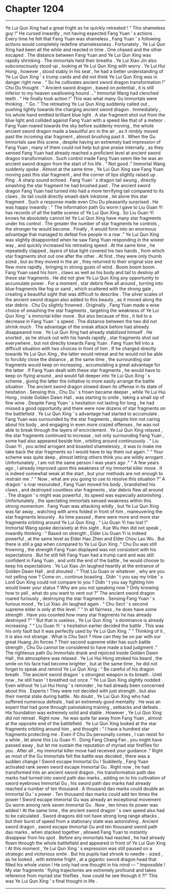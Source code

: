 
# Chapter 1204


---

Ye Lui Qun Xing had a great fright as he quickly retreated !
“ This shameless guy !” He cursed inwardly , not having expected Fang Yuan ’ s actions . Every time he felt that Fang Yuan was shameless , Fang Yuan ’ s following actions would completely redefine shamelessness .
Fortunately , Ye Lui Qun Xing had been all the while and reacted in time .
One chased and the other escaped .
The distance between Fang Yuan and Ye Lui Qun Xing was rapidly shrinking .
The immortals held their breaths .
Ye Lui Xiao Jin also subconsciously stood up , looking at Ye Lui Qun Xing with worry .
Ye Lui Hui Hong , however , stood stably in his seat , he had a better understanding of Ye Lui Qun Xing ’ s trump cards and did not think Ye Lui Qun Xing was in danger right now .
“ So he cultivates ancient sword dragon transformation !” Chu Du thought .
“ Ancient sword dragon , based on potential , it is still inferior to my heaven swallowing hound …” Immortal Wang had clenched teeth .
“ He finally took action !” This was what many Gu Immortals were thinking .
“ Go .”
The retreating Ye Lui Qun Xing suddenly called out , pushing lightly towards the charging ancient sword dragon .
Immediately , his whole hand emitted brilliant blue light . A star fragment shot out from the blue light and collided against Fang Yuan with a speed like that of a meteor .
Fang Yuan roared towards the sky before suddenly moving , the whole ancient sword dragon made a beautiful arc in the air , as it nimbly moved past the incoming star fragment , almost brushing past it .
When the Gu Immortals saw this scene , despite having an extremely bad impression of Fang Yuan , many of them could not help but give praise internally , as they sensed Fang Yuan had already reached a proficient level at ancient sword dragon transformation .
Such control made Fang Yuan seem like he was an ancient sword dragon from the start of his life .
“ Not good .” Immortal Wang suddenly spoke .
Almost at the same time , Ye Lui Qun Xing saw Fang Yuan moving past this star fragment , and the corner of lips slightly raised up .
Ping .
A sharp sound echoed . Fang Yuan ’ s dragon tail swung , directly smashing the star fragment he had brushed past .
The ancient sword dragon Fang Yuan had turned into had a more terrifying tail compared to its claws , its tail could directly smash dark inkstone , let alone this star fragment .
Such a response made even Chu Du pleasantly surprised .
He was happy inwardly : “ The information path Gu worm I gave to Liu Guan Yi has records of all the battle scenes of Ye Lui Qun Xing . So Liu Guan Yi knows he absolutely cannot let Ye Lui Qun Xing have many star fragments under his control . The greater the number of star fragments he controls , the stronger he would become . Finally , it would form into an enormous advantage that managed to defeat five people in a row .”
Ye Lui Qun Xing was slightly disappointed when he saw Fang Yuan responding in the wisest way , and quickly increased his retreating speed .
At the same time , he repeatedly clapped , layers of blue light covered his two hands , from which star fragments shot out one after the other .
At first , they were only thumb sized , but as they moved in the air , they returned to their original size and flew more rapidly , bringing in strong gusts of wind .
Boom boom boom .
Fang Yuan used his horn , claws as well as his body and tail to destroy all these star fragments .
He did not give Ye Lui Qun Xing any opportunity to accumulate power .
For a moment , star debris flew all around , turning into blue fragments like fog or sand , which scattered with the strong gale , creating a beautiful sight that was difficult to describe .
The silver scales of the ancient sword dragon also added to this beauty , as it moved along the star debris .
Chu Du slightly frowned .
Originally , Fang Yuan made a wise choice of smashing the star fragments , targeting the weakness of Ye Lui Qun Xing ’ s immortal killer move . But also because of this , it led to a decrease in Fang Yuan ’ s speed .
The distance between the two did not shrink much .
The advantage of the sneak attack before had already disappeared now .
Ye Lui Qun Xing had already stabilized himself .
He snorted , as he struck out with his hands rapidly , star fragments shot out everywhere , but not directly towards Fang Yuan .
Fang Yuan fell into a difficult situation with two choices in front of him .
If he charged directly towards Ye Lui Qun Xing , the latter would retreat and he would not be able to forcibly close the distance , at the same time , the surrounding star fragments would keep on increasing , accumulating a great advantage for the latter .
If Fang Yuan dealt with these star fragments , he would have to keep on flying around , and would fall deeper into Ye Lui Qun Xing ’ s scheme , giving the latter the initiative to more easily arrange the battle situation .
The ancient sword dragon slowed down its offense in its state of hesitation .
Sensing this , Chu Du ’ s frown became deeper , while Ye Lui Hui Hong , inside Golden Dawn Hall , was starting to smile , taking a small sip of fine wine .
Despite Fang Yuan ’ s hesitation not lasting for long , he had missed a good opportunity and there were now dozens of star fragments on the battlefield .
Ye Lui Qun Xing ’ s advantage had started to accumulate .
Fang Yuan was surrounded by the star fragments , despite him not caring about his body , and engaging in even more crazed offenses , he was not able to break through the layers of encirclement .
Ye Lui Qun Xing relaxed , the star fragments continued to increase , not only surrounding Fang Yuan , some had also appeared beside him , orbiting around continuously .
“ Liu Guan Yi , you acted arrogant and boasted shamelessly , it was to make me take back the star fragments so I would have to lay them out again .”
“ Your scheme was quite deep , almost letting others think you are wildly arrogant . Unfortunately , I am not the same person I was years ago .”
“ A few years ago , I already improved upon this weakness of my immortal killer move . It is indeed somewhat weak at the start , but your methods are not enough to restrain me .”
“ Now , what are you going to use to resolve this situation ?”
A dragon ’ s roar resounded , Fang Yuan moved his body , brandished his claws , and destroyed countless star fragments , star debris flew all around .
The dragon ’ s might was powerful , its speed was especially astonishing .
Unfortunately , the spectating immortals sensed weakness within this strong momentum .
Fang Yuan was attacking wildly , but Ye Lui Qun Xing was far away , watching with arms folded in front of him , maneuvering the star fragments leisurely .
As time passed , there were more and more star fragments orbiting around Ye Lui Qun Xing .
“ Liu Guan Yi has lost !” Immortal Wang spoke decisively at this sight .
Xue Wu Hen did not speak , inwardly thinking : “ Based on strength , Elder Liu Guan Yi is indeed powerful , at the same level as Elder Hao Zhen and Elder Chou Lao Wu . But there is still a gap when compared to Ye Lui Qun Xing .”
Chu Du was still frowning , the strength Fang Yuan displayed was not consistent with his expectations . But he still felt Fang Yuan had a trump card and was still confident in Fang Yuan , and until the end of the battle , he would choose to keep his expectations .
Ye Lui Xiao Jin laughed heartily at the entrance of Golden Dawn Hall , and shouted : “ That Liu Guan or whatever , why are you not yelling now ? Come on , continue boasting . Didn ’ t you say my tribe ’ s Lord Qun Xing could not compare to you ? Didn ’ t you say fighting him would lower your status ? Why are you not speaking now ? Only knowing how to yell , what do you want to vent out ?”
The ancient sword dragon roared furiously , destroying the star fragments .
Sensing Fang Yuan ’ s furious mood , Ye Lui Xiao Jin laughed again .
“ Chu Sect ’ s second supreme elder is only at this level .”
“ In all fairness , he does have some strength . Have you counted how many star fragments he has already destroyed ?”
“ But that is useless , Ye Lui Qun Xing ’ s dominance is already increasing .”
“ Liu Guan Yi ’ s hesitation earlier decided the battle . This was his only fault but it was perfectly used by Ye Lui Qun Xing .”
“ Thinking of it , it is also not strange . What is Chu Sect ? How can they be on par with our great Huang Jin forces ? Their second supreme elder has such battle strength , Chu Du cannot be considered to have made a bad judgment .”
The righteous path Gu Immortals drank and rejoiced inside Golden Dawn Hall , the atmosphere was relaxed .
Ye Lui Hui Hong stroked his beard , the smile on his face had become brighter , but at the same time , he did not forget to speak and remind Ye Lui Qun Xing : “ Be careful of his dragon breath . The ancient sword dragon ’ s strongest weapon is its breath . Until now , he still hasn ’ t breathed out once .”
Ye Lui Qun Xing slightly nodded .
Even without Ye Lui Hui Hong ’ s reminder , he had already been concerned about this .
Experts !
They were not decided with just strength , but also their mental state during battle .
No doubt , Ye Lui Qun Xing who had suffered numerous defeats , had an extremely good mentality . He was an expert that had gone through painstaking training , setbacks and defeats .
His foundation was extremely solid and stable .
However , Ye Lui Qun Xing did not retreat .
Right now , he was quite far away from Fang Yuan , almost at the opposite end of the battlefield .
Ye Lui Qun Xing looked at the star fragments orbiting around him , and thought : “ I have a hundred star fragments protecting me . Even if Chu Du personally comes , I can resist for a while , let alone this Liu Guan Yi . Dong Fang Chang Fan , you might have passed away , but let me sustain the reputation of myriad star fireflies for you . After all , my immortal killer move had received your guidance .”
Right as most of the Gu Immortals felt the battle was decided , there was a sudden change !
Sword escape Immortal Gu !
Suddenly , Fang Yuan activated rank seven sword escape Immortal Gu .
Right now , he had transformed into an ancient sword dragon , his transformation path dao marks had turned into sword path dao marks , adding on to his cultivation of sword eyebrows Immortal Gu , his sword path dao marks had already reached a number of ten thousand .
A thousand dao marks could double an Immortal Gu ’ s power .
Ten thousand dao marks could add ten times the power !
Sword escape Immortal Gu was already an exceptional movement Gu worm among rank seven Immortal Gu . Now , ten times its power was added !
At the same time , the ancient sword dragon ’ s own speed also had to be calculated .
Sword dragons did not have strong long range attacks , but their burst of speed from a stationary state was astonishing .
Ancient sword dragon , sword escape Immortal Gu and ten thousand sword path dao marks , when stacked together , allowed Fang Yuan to instantly disappear from his spot .
Before any immortals had reacted , he had already flown through the whole battlefield and appeared in front of Ye Lui Qun Xing !
At this moment , Ye Lui Qun Xing ’ s expression was still paused on a strategic and victorious smile . But his pupils had shrunk to needle - sized , as he looked , with extreme fright , at a gigantic sword dragon head that filled his whole vision !
He only had one thought in his mind —
“ Impossible ! My star fragments ’ flying trajectories are extremely profound and takes reference from myriad star fireflies , how could he see through it ?!”
This was Ye Lui Qun Xing ’ s final thought in life .

---


